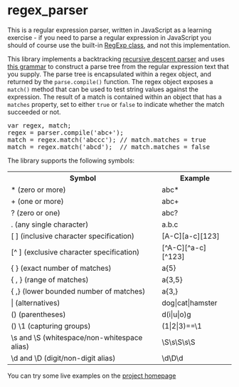 # regex_parser
This is a regular expression parser, written in JavaScript as a learning exercise - if you need to parse a regular expression in JavaScript you should of course use the built-in [RegExp class](https://developer.mozilla.org/en/docs/Web/JavaScript/Guide/Regular_Expressions), and not this implementation.

This library implements a backtracking [recursive descent parser](https://en.wikipedia.org/wiki/Recursive_descent_parser) and uses [this grammar](https://github.com/codebox/regex_parser/blob/master/grammar.js) to construct a parse tree from the regular expression text that you supply. The parse tree is encapsulated within a regex object, and returned by the `parse.compile()` function. The regex object exposes a `match()` method that can be used to test string values against the expression. The result of a match is contained within an object that has a `matches` property, set to either `true` or `false` to indicate whether the match succeeded or not.

<pre>var regex, match;
regex = parser.compile('abc+');
match = regex.match('abccc'); // match.matches = true
match = regex.match('abcd');  // match.matches = false
</pre>

The library supports the following symbols:

<table>

<tbody>

<tr>

<th>Symbol</th>

<th>Example</th>

</tr>

<tr>

<td>* (zero or more)</td>

<td>abc*</td>

</tr>

<tr>

<td>+ (one or more)</td>

<td>abc+</td>

</tr>

<tr>

<td>? (zero or one)</td>

<td>abc?</td>

</tr>

<tr>

<td>. (any single character)</td>

<td>a.b.c</td>

</tr>

<tr>

<td>[ ] (inclusive character specification)</td>

<td>[A-C][a-c][123]</td>

</tr>

<tr>

<td>[^ ] (exclusive character specification)</td>

<td>[^A-C][^a-c][^123]</td>

</tr>

<tr>

<td>{ } (exact number of matches)</td>

<td>a{5}</td>

</tr>

<tr>

<td>{ , } (range of matches)</td>

<td>a{3,5}</td>

</tr>

<tr>

<td>{ ,} (lower bounded number of matches)</td>

<td>a{3,}</td>

</tr>

<tr>

<td>| (alternatives)</td>

<td>dog|cat|hamster</td>

</tr>

<tr>

<td>() (parentheses)</td>

<td>d(i|u|o)g</td>

</tr>

<tr>

<td>() \1 (capturing groups)</td>

<td>(1|2|3)==\1</td>

</tr>

<tr>

<td>\s and \S (whitespace/non-whitespace alias)</td>

<td>\S\s\S\s\S</td>

</tr>

<tr>

<td>\d and \D (digit/non-digit alias)</td>

<td>\d\D\d</td>

</tr>

</tbody>

</table>

You can try some live examples on the [project homepage](http://codebox.org.uk/pages/regex-parser) 

